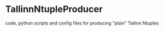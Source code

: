 # TallinnNtupleProducer
code, python scripts and config files for producing "plain" Tallinn Ntuples
